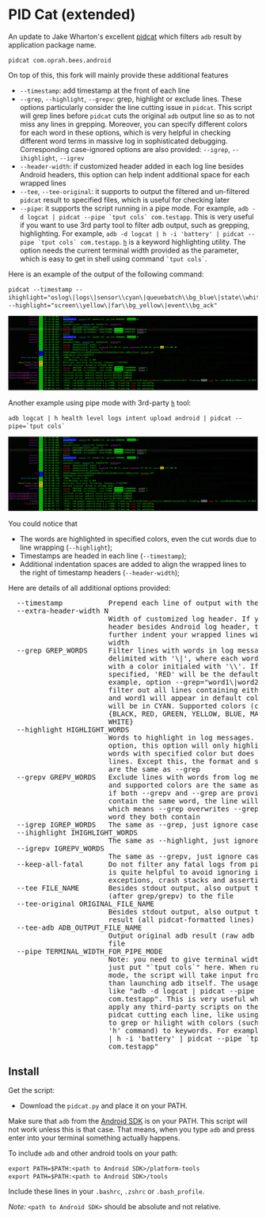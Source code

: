 PID Cat (extended)
==================

An update to Jake Wharton's excellent [pidcat][1] which filters `adb` result by application package name.

    pidcat com.oprah.bees.android

On top of this, this fork will mainly provide these additional features
 * `--timestamp`: add timestamp at the front of each line
 * `--grep`, `--highlight`, `--grepv`: grep, highlight or exclude lines. These options particularly consider the line cutting issue in `pidcat`. This script will grep lines before `pidcat` cuts the original `adb` output line so as to not miss any lines in grepping. Moreover, you can specify different colors for each word in these options, which is very helpful in checking different word terms in massive log in sophisticated debugging. Corresponding case-ignored options are also provided: `--igrep`, `--ihighlight`, `--igrev`
 * `--header-width`: if customized header added in each log line besides Android headers, this option can help indent additional space for each wrapped lines
 * `--tee`, `--tee-original`: it supports to output the filtered and un-filtered `pidcat` result to specified files, which is useful for checking later
 * `--pipe`: it supports the script running in a pipe mode. For example, ``adb -d logcat | pidcat --pipe `tput cols`
                        com.testapp``. This is very useful if you want to use 3rd party tool to filter adb output, such as grepping, highlighting. For example, ``adb -d logcat
                        | h -i 'battery' | pidcat --pipe `tput cols`
                        com.testapp``. [`h`][2] is a keyword highlighting utility. The option needs the current terminal width provided as the parameter, which is easy to get in shell using command `` `tput cols` ``.

Here is an example of the output of the following command:

    pidcat --timestamp --ihighlight="oslog\|logs\|sensor\\cyan\|queuebatch\\bg_blue\|state\\white\|latency\\bg_green\|enable\\magenta" --highlight="screen\\yellow\|far\\bg_yellow\|event\\bg_ack"

![Example screen](screen.png)

Another example using pipe mode with 3rd-party [`h`][2] tool:

    adb logcat | h health level logs intent upload android | pidcat --pipe=`tput cols`

![Example screen](screen.png)

You could notice that
 * The words are highlighted in specified colors, even the cut words due to line wrapping (`--highlight`);
 * Timestamps are headed in each line (`--timestamp`);
 * Additional indentation spaces are added to align the wrapped lines to the right of timestamp headers (`--header-width`);

Here are details of all additional options provided:
<pre>
  --timestamp           Prepend each line of output with the current time.
  --extra-header-width N
                        Width of customized log header. If you have your own
                        header besides Android log header, this option will
                        further indent your wrapped lines with additional
                        width
  --grep GREP_WORDS     Filter lines with words in log messages. The words are
                        delimited with '\|', where each word can be tailed
                        with a color initialed with '\\'. If no color is
                        specified, 'RED' will be the default color. For
                        example, option --grep="word1\|word2\\CYAN" means to
                        filter out all lines containing either word1 or word2,
                        and word1 will appear in default color RED while word2
                        will be in CYAN. Supported colors (case ignored):
                        {BLACK, RED, GREEN, YELLOW, BLUE, MAGENTA, CYAN,
                        WHITE}
  --highlight HIGHLIGHT_WORDS
                        Words to highlight in log messages. Unlike --grep
                        option, this option will only highlight the specified
                        words with specified color but does not filter any
                        lines. Except this, the format and supported colors
                        are the same as --grep
  --grepv GREPV_WORDS   Exclude lines with words from log messages. The format
                        and supported colors are the same as --grep. Note that
                        if both --grepv and --grep are provided and they
                        contain the same word, the line will always show,
                        which means --grep overwrites --grepv for the same
                        word they both contain
  --igrep IGREP_WORDS   The same as --grep, just ignore case
  --ihighlight IHIGHLIGHT_WORDS
                        The same as --highlight, just ignore case
  --igrepv IGREPV_WORDS
                        The same as --grepv, just ignore case
  --keep-all-fatal      Do not filter any fatal logs from pidcat output. This
                        is quite helpful to avoid ignoring information about
                        exceptions, crash stacks and assertion failures
  --tee FILE_NAME       Besides stdout output, also output the filtered result
                        (after grep/grepv) to the file
  --tee-original ORIGINAL_FILE_NAME
                        Besides stdout output, also output the unfiltered
                        result (all pidcat-formatted lines) to the file
  --tee-adb ADB_OUTPUT_FILE_NAME
                        Output original adb result (raw adb output) to the
                        file
  --pipe TERMINAL_WIDTH_FOR_PIPE_MODE
                        Note: you need to give terminal width as the value,
                        just put "`tput cols`" here. When running in pipe
                        mode, the script will take input from "stdin" rather
                        than launching adb itself. The usage becomes something
                        like "adb -d logcat | pidcat --pipe `tput cols`
                        com.testapp". This is very useful when you want to
                        apply any third-party scripts on the adb output before
                        pidcat cutting each line, like using 3rd-party scripts
                        to grep or hilight with colors (such as using 'ack' or
                        'h' command) to keywords. For example, "adb -d logcat
                        | h -i 'battery' | pidcat --pipe `tput cols`
                        com.testapp"
</pre>

Install
-------

Get the script:

 * Download the `pidcat.py` and place it on your PATH.


Make sure that `adb` from the [Android SDK][3] is on your PATH. This script will
not work unless this is that case. That means, when you type `adb` and press
enter into your terminal something actually happens.

To include `adb` and other android tools on your path:

    export PATH=$PATH:<path to Android SDK>/platform-tools
    export PATH=$PATH:<path to Android SDK>/tools

Include these lines in your `.bashrc`, `.zshrc` or `.bash_profile`.

*Note:* `<path to Android SDK>` should be absolute and not relative.

 [1]: https://github.com/JakeWharton/pidcat
 [2]: https://github.com/paoloantinori/hhighlighter
 [3]: http://developer.android.com/sdk/
